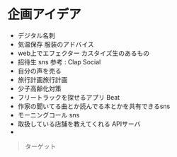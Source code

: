 # 企画アイデア

- デジタル名刺
- 気温保存 服装のアドバイス
- web上でエフェクター カスタイズ生のあるもの
- 招待生 sns 参考 : Clap Social
- 自分の声を売る
- 旅行計画旅行計画
- 少子高齢化対策
- フリートラックを探せるアプリ Beat
- 作家の聞いてる曲とか読んでる本とかを共有できるsns
- モーニングコール sns
- 取扱している店舗を教えてくれる APIサーバ
- 

>ターゲット 

